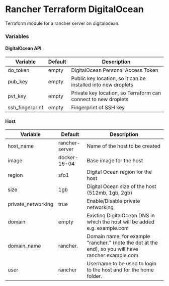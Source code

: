 # Rancher Terraform DigitalOcean
Terraform module for a rancher server on digitalocean.

### Variables

#### DigitalOcean API

| Variable         | Default | Description                                                    |
|------------------|---------|----------------------------------------------------------------|
| do\_token        | empty   | DigitalOcean Personal Access Token                             |
| pub\_key         | empty   | Public key location, so it can be installed into new droplets  |
| pvt\_key         | empty   | Private key location, so Terraform can connect to new droplets |
| ssh\_fingerprint | empty   | Fingerprint of SSH key                                         |

#### Host

| Variable                  | Default                       | Description                                                                 |
|---------------------------|-------------------------------|-----------------------------------------------------------------------------|
| host\_name                | rancher-server                | Name of the host to be created                                               |
| image                     | docker-16-04                  | Base image for the host                                                     |
| region                    | sfo1                          | Digital Ocean region for the host                                           |
| size                      | 1gb                           | Digital Ocean size of the host (512mb, 1gb, 2gb)                             |
| private\_networking       | true                          | Enable/Disable private networking                                           |
| domain                    | empty                         | Existing DigitalOcean DNS in which the host will be added e.g. example.com |
| domain\_name              | rancher.                      | Domain name, for example "rancher." (note the dot at the end), so you will have rancher.example.com|
| user                      | rancher                       | Username to be used to login to the host and for the home folder.     |
